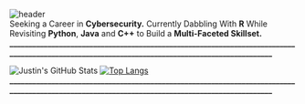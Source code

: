 ![header](https://capsule-render.vercel.app/api?type=waving&color=gradient&customColorList=30,30,30,30,30&height=200&section=header&text=Introducing...%20Justin%20☄️&fontSize=45) <br />
Seeking a Career in **Cybersecurity.** Currently Dabbling With **R** While Revisiting **Python**, **Java** and **C++** to Build a **Multi-Faceted Skillset.** <br /> 
**________________________________________________________________________________________________________________________________________________** <br />

![Justin's GitHub Stats](https://github-readme-stats.vercel.app/api?username=justin-2028&show_icons=true&theme=normal)
[![Top Langs](https://github-readme-stats.vercel.app/api/top-langs/?username=justin-2028)](https://github.com/justin-2028/github-readme-stats) <br />
**________________________________________________________________________________________________________________________________________________**

<!--
**justin-2028/justin-2028** is a special repository because its `README.md` (this file) appears on your GitHub profile. I need to grind to attend OC Fair with the coaches. wtf is going on between izzy and her bf, this is why hs dating is moronic in 90% of cases ig its bittersweet now hehehe
jay meeting today prepare now 400th contribution pog so bored, also raymond got her somehow niceee also josh is a god yeee the paprika dude is best stu
Here are some ideas to get you started:
 wrote down what lessons i've learned from anime, seemed to help with my obsession with love is war lately thank god
- 🔭 I’m currently working on ...UCI Ethics Center Internship about to enter module 3 pog hoenstly i gotta work harder for that
- 🌱 I’m currently learning ...well i completely cheesed the Persolv project, idk how to feel about that...in the meantime i technically finished obsessing over that LIW content but idt i'll be able to stop fully, maybe im facing withdrawal symptoms. pls work todsat
- 👯 I’m looking to collaborate on ...please be productive today 7/6 
- 🤔 I’m looking for help with ...starting a convo with arya again ok fr TODAY though - i should prob message tomorrow though - did aly, might do arya tmrw depending on persolv progress AUGUST GRIND TIME, WAKE UP ON TIME AND REESTABLISH CONNECTIONS LESGOOOOO MAYBE IT WAS ME WHO WAS WRONG ALL ALONG
- 💬 Ask me about ...disregard maybe IR idk what i meant about this    holy shit "love is war" is amazing, want to read the manga now but then i'll venture into weird territory  pushed janet and bo to rank 25  now im pushing PL solo
- 📫 How to reach me: ... in exchange for mortis, my phone has been taken hostage pushed janet and bo to rank 25
- 😄 Pronouns: ...whoops, forgot to make a repo edit for july 2nd, rip make that 2 in compensation..ok no progress yet but still have hope ig stanford drofnats
- ⚡ Fun fact: ...lulxd

![header](https://capsule-render.vercel.app/api?type=waving&color=0:EEFF00,100:a82da8&height=200&section=header&text=Introducing...%20Justin%20☄️&fontSize=45)
**________________________________________________________________________________________________________________________________________________** <br /> <br />
Seeking a Career in **Cybersecurity.** Currently Dabbling With **R** While Revisiting **Python**, **Java** and **C++** to Build a **Multi-Faceted Skillset.** <br /> 
**________________________________________________________________________________________________________________________________________________** <br /> <br />

![Justin's GitHub Stats](https://github-readme-stats.vercel.app/api?username=justin-2028&show_icons=true&theme=normal)
[![Top Langs](https://github-readme-stats.vercel.app/api/top-langs/?username=justin-2028)](https://github.com/justin-2028/github-readme-stats) <br /> <br />
-->

